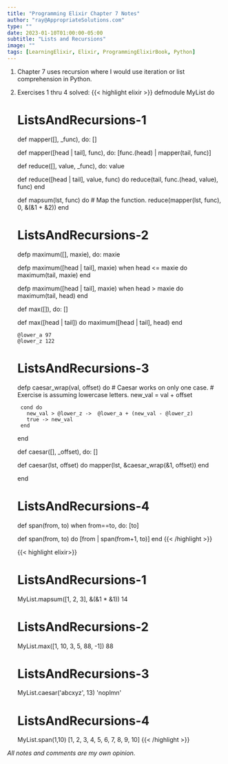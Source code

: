 ```yaml
---
title: "Programming Elixir Chapter 7 Notes"
author: "ray@AppropriateSolutions.com"
type: ""
date: 2023-01-10T01:00:00-05:00
subtitle: "Lists and Recursions"
image: ""
tags: [LearningElixir, Elixir, ProgrammingElixirBook, Python]
---
```


1) Chapter 7 uses recursion where I would use iteration or list comprehension in Python.

1) Exercises 1 thru 4 solved:
    {{< highlight elixir >}}
    defmodule MyList do

      # ListsAndRecursions-1
      def mapper([], _func), do: []

      def mapper([head | tail], func), do: [func.(head) | mapper(tail, func)]

      def reduce([], value, _func), do: value

      def reduce([head | tail], value, func) do
        reduce(tail, func.(head, value), func)
      end

      def mapsum(lst, func) do
        # Map the function.
        reduce(mapper(lst, func), 0, &(&1 + &2))
      end


      # ListsAndRecursions-2
      defp maximum([], maxie), do: maxie

      defp maximum([head | tail], maxie) when head <= maxie do
        maximum(tail, maxie)
      end

      defp maximum([head | tail], maxie) when head > maxie do
        maximum(tail, head)
      end

      def max([]), do: []

      def max([head | tail]) do
        maximum([head | tail], head)
      end

       @lower_a 97
       @lower_z 122

      # ListsAndRecursions-3
      defp caesar_wrap(val, offset) do
        # Caesar works on only one case.
        # Exercise is assuming lowercase letters.
        new_val = val + offset

        cond do
          new_val > @lower_z ->  @lower_a + (new_val - @lower_z)
          true -> new_val
        end
      end

      def caesar([], _offset), do: []

      def caesar(lst, offset) do
        mapper(lst, &caesar_wrap(&1, offset))
      end

    end

    # ListsAndRecursions-4
    def span(from, to) when from==to, do: [to]

    def span(from, to) do
      [from | span(from+1, to)]
    end
    {{< /highlight >}}

    {{< highlight elixir>}}
    # ListsAndRecursions-1
    MyList.mapsum([1, 2, 3], &(&1 * &1))
    14

    # ListsAndRecursions-2
    MyList.max([1, 10, 3, 5, 88, -1])
    88

    # ListsAndRecursions-3
    MyList.caesar('abcxyz', 13)
    'noplmn'

    # ListsAndRecursions-4
    MyList.span(1,10)
    [1, 2, 3, 4, 5, 6, 7, 8, 9, 10]
    {{< /highlight >}}


_All notes and comments are my own opinion._

